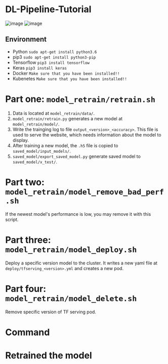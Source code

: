 # DL-Pipeline-Tutorial
![image](https://github.com/lsalab-member/DL-Pipeline-Tutorial/blob/main/system.png)
![image](https://github.com/lsalab-member/DL-Pipeline-Tutorial/blob/main/螢幕快照%202020-12-06%20下午11.01.56.png)

## <h2> Environment
- Python        `sudo apt-get install python3.6` 
- pip3          `sudo apt-get install python3-pip`
- Tensorflow    `pip3 install tensorflow`
- Keras         `pip3 install keras`
- Docker        `Make sure that you have been installed!!`
- Kubenetes     `Make sure that you have been installed!!`
# Part one: `model_retrain/retrain.sh`
1. Data is located at `model_retrain/data/`.
2. `model_retrain/retrain.py` generates a new model at `model_retrain/model/`.
3. Write the trainging log to file `output_<version>_<accuracy>`. This file is used to serve the website, which needs information about the model to display.
4. After training a new model, the `.h5` file is copied to `saved_model/input_models/`.
5. `saved_model/export_saved_model.py` generate saved model to `saved_model/x_test/`.

# Part two: `model_retrain/model_remove_bad_perf.sh`
If the newest model's performance is low, you may remove it with this script.

# Part three: `model_retrain/model_deploy.sh`
Deploy a specific version model to the cluster. It writes a new yaml file at `deploy/tfserving_<version>.yml` and creates a new pod.

# Part four: `model_retrain/model_delete.sh`
Remove specific version of TF serving pod.


# Command

# Retrained the model
